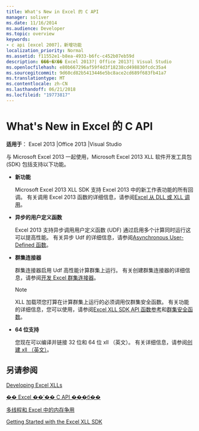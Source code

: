 ```yaml
---
title: What's New in Excel 的 C API
manager: soliver
ms.date: 11/16/2014
ms.audience: Developer
ms.topic: overview
keywords:
- c api [excel 2007]，新增功能
localization_priority: Normal
ms.assetid: f11552e1-b8ea-4933-b6fc-c452b07eb59d
description: ���÷�Χ�� Excel 2013?| Office 2013?| Visual Studio
ms.openlocfilehash: e80b667296af59f4d3f18238cd498830fcdc35a4
ms.sourcegitcommit: 9d60cd82b5413446e5bc8ace2cd689f683fb41a7
ms.translationtype: MT
ms.contentlocale: zh-CN
ms.lasthandoff: 06/21/2018
ms.locfileid: "19773817"
---
```

# <a name="whats-new-in-the-c-api-for-excel"></a>What's New in Excel 的 C API

 **适用于**： Excel 2013 |Office 2013 |Visual Studio 
  
与 Microsoft Excel 2013 一起使用，Microsoft Excel 2013 XLL 软件开发工具包 (SDK) 包括支持以下功能。
  
- **新功能**
    
    Microsoft Excel 2013 XLL SDK 支持 Excel 2013 中的新工作表功能的所有回调。 有关调用 Excel 2013 函数的详细信息，请参阅[Excel 从 DLL 或 XLL 调用](calling-into-excel-from-the-dll-or-xll.md)。
    
- **异步的用户定义函数**
    
    Excel 2013 支持异步调用用户定义函数 (UDF) 通过启用多个计算同时运行这可以提高性能。 有关异步 Udf 的详细信息，请参阅[Asynchronous User-Defined 函数](asynchronous-user-defined-functions.md)。
    
- **群集连接器**
    
    群集连接器启用 Udf 高性能计算群集上运行。 有关创建群集连接器的详细信息，请参阅[开发 Excel 群集连接器](developing-excel-cluster-connectors.md)。
    
    > [!NOTE]
    > XLL 加载项您打算在计算群集上运行的必须调用仅群集安全函数。 有关功能的详细信息，您可以使用，请参阅[Excel XLL SDK API 函数参考](excel-xll-sdk-api-function-reference.md)和[群集安全函数](cluster-safe-functions.md)。 
  
- **64 位支持**
    
    您现在可以编译并链接 32 位和 64 位 xll （英文）。 有关详细信息，请参阅[创建 xll （英文）](creating-xlls.md)。
    
## <a name="see-also"></a>另请参阅



[Developing Excel XLLs](developing-excel-xlls.md)
  
[�� Excel ��ʹ�� C API ���б��](programming-with-the-c-api-in-excel.md)
  
[多线程和 Excel 中的内存争用](multithreading-and-memory-contention-in-excel.md)


[Getting Started with the Excel XLL SDK](getting-started-with-the-excel-xll-sdk.md)

